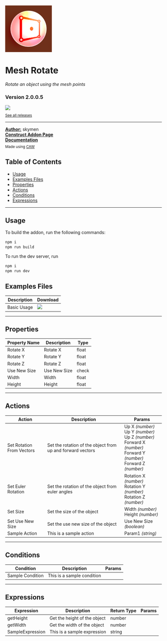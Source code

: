 <img src="./examples/cover.webp" width="150" /><br>
# Mesh Rotate
<i>Rotate an object using the mesh points</i> <br>
### Version 2.0.0.5

[<img src="https://placehold.co/200x50/4493f8/FFF?text=Download&font=montserrat" width="200"/>](https://github.com/skymen/mesh3DRotate_sdkV2/releases/download/skymen_mesh_rotate-2.0.0.5.c3addon/skymen_mesh_rotate-2.0.0.5.c3addon)
<br>
<sub> [See all releases](https://github.com/skymen/mesh3DRotate_sdkV2/releases) </sub> <br>

---
<b><u>Author:</u></b> skymen <br>
<b>[Construct Addon Page](https://www.construct.net/en/make-games/addons/1273/mesh-3d-rotate)</b>  <br>
<b>[Documentation](https://www.construct.net/en/make-games/addons/1273/mesh-3d-rotate/documentation)</b>  <br>
<sub>Made using [CAW](https://marketplace.visualstudio.com/items?itemName=skymen.caw) </sub><br>

## Table of Contents
- [Usage](#usage)
- [Examples Files](#examples-files)
- [Properties](#properties)
- [Actions](#actions)
- [Conditions](#conditions)
- [Expressions](#expressions)
---
## Usage
To build the addon, run the following commands:

```
npm i
npm run build
```

To run the dev server, run

```
npm i
npm run dev
```

## Examples Files
| Description | Download |
| --- | --- |
| Basic Usage | [<img src="https://placehold.co/120x30/4493f8/FFF?text=Download&font=montserrat" width="120"/>](https://github.com/skymen/mesh3DRotate_sdkV2/raw/refs/heads/main/examples/Basic%20Usage.c3p) |

---
## Properties
| Property Name | Description | Type |
| --- | --- | --- |
| Rotate X | Rotate X | float |
| Rotate Y | Rotate Y | float |
| Rotate Z | Rotate Z | float |
| Use New Size | Use New Size | check |
| Width | Width | float |
| Height | Height | float |


---
## Actions
| Action | Description | Params
| --- | --- | --- |
| Set Rotation From Vectors | Set the rotation of the object from up and forward vectors | Up X             *(number)* <br>Up Y             *(number)* <br>Up Z             *(number)* <br>Forward X             *(number)* <br>Forward Y             *(number)* <br>Forward Z             *(number)* <br> |
| Set Euler Rotation | Set the rotation of the object from euler angles | Rotation X             *(number)* <br>Rotation Y             *(number)* <br>Rotation Z             *(number)* <br> |
| Set Size | Set the size of the object | Width             *(number)* <br>Height             *(number)* <br> |
| Set Use New Size | Set the use new size of the object | Use New Size             *(boolean)* <br> |
| Sample Action | This is a sample action | Param1             *(string)* <br> |


---
## Conditions
| Condition | Description | Params
| --- | --- | --- |
| Sample Condition | This is a sample condition |  |


---
## Expressions
| Expression | Description | Return Type | Params
| --- | --- | --- | --- |
| getHeight | Get the height of the object | number |  | 
| getWidth | Get the width of the object | number |  | 
| SampleExpression | This is a sample expression | string |  | 
